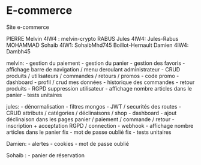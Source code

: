 # E-commerce
Site e-commerce

PIERRE Melvin 4IW4 : melvin-crypto
RABUS Jules 4IW4: Jules-Rabus
MOHAMMAD Sohaib 4IW1: SohaibMhd745
Boillot-Hernault Damien 4IW4: Dambh45

melvin: - gestion du paiement
        - gestion du panier
        - gestion des favoris
        - affichage barre de navigation / menu deroulant administrateur
        - CRUD produits / utilisateurs / commandes / retours / promos
        - code promo
        - dashboard
        - profil / crud mes données
        - historique des commandes
        - retour produits
        - RGPD suppression utilisateur
        - affichage nombre articles dans le panier
        - tests unitaires
    
jules: - dénormalisation
       - filtres mongos
       - JWT / securités des routes
       - CRUD attributs / catégories / déclinaisons / shop
       - dashboard
       - ajout déclinaison dans les pages panier / paiement / commande / retour
       - inscription + acceptation RGPD / connection
       - webhook
       - affichage nombre articles dans le panier fix
       - mot de passe oublié fix
       - tests unitaires

Damien: - alertes
        - cookies
        - mot de passe oublié

Sohaib : - panier de réservation
